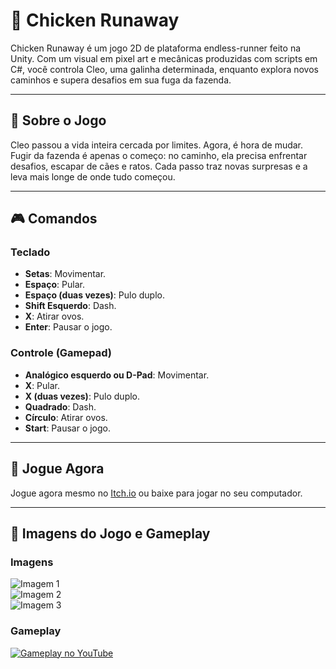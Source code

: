 # 🐔 Chicken Runaway

Chicken Runaway é um jogo 2D de plataforma endless-runner feito na Unity. Com um visual em pixel art e mecânicas produzidas com scripts em C#, você controla Cleo, uma galinha determinada, enquanto explora novos caminhos e supera desafios em sua fuga da fazenda.

---

## 🌟 Sobre o Jogo

Cleo passou a vida inteira cercada por limites. Agora, é hora de mudar. Fugir da fazenda é apenas o começo: no caminho, ela precisa enfrentar desafios, escapar de cães e ratos. Cada passo traz novas surpresas e a leva mais longe de onde tudo começou.

---

## 🎮 Comandos

### Teclado
- **Setas**: Movimentar.
- **Espaço**: Pular.
- **Espaço (duas vezes)**: Pulo duplo.
- **Shift Esquerdo**: Dash.
- **X**: Atirar ovos.
- **Enter**: Pausar o jogo.

### Controle (Gamepad)
- **Analógico esquerdo ou D-Pad**: Movimentar.
- **X**: Pular.
- **X (duas vezes)**: Pulo duplo.
- **Quadrado**: Dash.
- **Círculo**: Atirar ovos.
- **Start**: Pausar o jogo.

---

## 🚀 Jogue Agora

Jogue agora mesmo no [Itch.io](https://itsxjazz.itch.io/chicken-runaway) ou baixe para jogar no seu computador.

---

## 📸 Imagens do Jogo e Gameplay

### Imagens
![Imagem 1](https://img.itch.zone/aW1hZ2UvMzIwNTYwMS8xOTE0MTc5Mi5wbmc=/original/YJ5wPd.png)  
![Imagem 2](https://img.itch.zone/aW1hZ2UvMzIwNTYwMS8xOTE0MTc3Ni5wbmc=/original/DsjWWb.png)  
![Imagem 3](https://img.itch.zone/aW1hZ2UvMzIwNTYwMS8xOTE0MTc3OC5wbmc=/original/%2BWp9S%2F.png)  

### Gameplay 
[![Gameplay no YouTube](https://img.youtube.com/vi/TYWv3uJTsHQ/0.jpg)](https://youtu.be/TYWv3uJTsHQ)  
